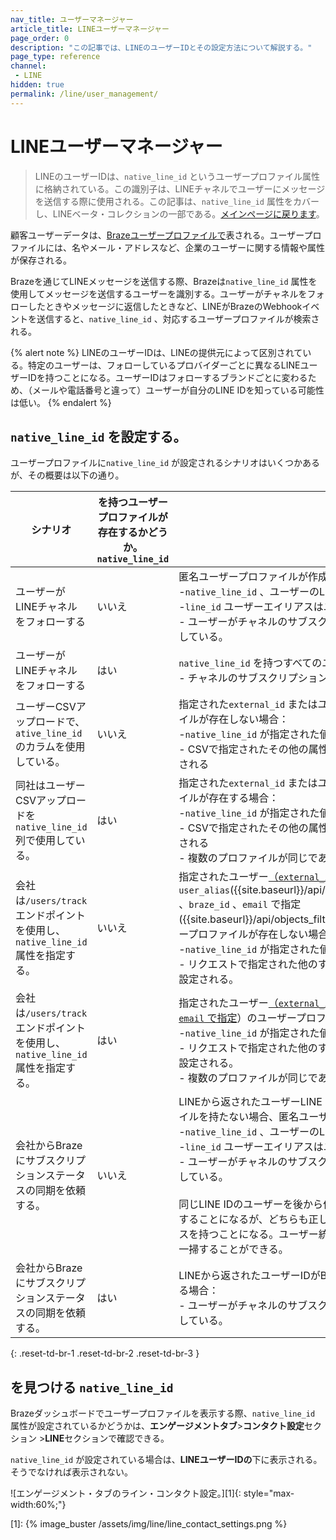 ```yaml
---
nav_title: ユーザーマネージャー
article_title: LINEユーザーマネージャー
page_order: 0
description: "この記事では、LINEのユーザーIDとその設定方法について解説する。"
page_type: reference
channel:
 - LINE
hidden: true
permalink: /line/user_management/
---
```


# LINEユーザーマネージャー

> LINEのユーザーIDは、`native_line_id` というユーザープロファイル属性に格納されている。この識別子は、LINEチャネルでユーザーにメッセージを送信する際に使用される。この記事は、`native_line_id` 属性をカバーし、LINEベータ・コレクションの一部である。[メインページに戻ります](https://www.braze.com/docs/line/)。

顧客ユーザーデータは、[Brazeユーザープロファイルで]({{site.baseurl}}/user_guide/data_and_analytics/user_data_collection/user_profile_lifecycle/)表される。ユーザープロファイルには、名やメール・アドレスなど、企業のユーザーに関する情報や属性が保存される。 

Brazeを通じてLINEメッセージを送信する際、Brazeは`native_line_id` 属性を使用してメッセージを送信するユーザーを識別する。ユーザーがチャネルをフォローしたときやメッセージに返信したときなど、LINEがBrazeのWebhookイベントを送信すると、`native_line_id` 、対応するユーザープロファイルが検索される。

{% alert note %}
LINEのユーザーIDは、LINEの提供元によって区別されている。特定のユーザーは、フォローしているプロバイダーごとに異なるLINEユーザーIDを持つことになる。ユーザーIDはフォローするブランドごとに変わるため、（メールや電話番号と違って）ユーザーが自分のLINE IDを知っている可能性は低い。
{% endalert %}

## `native_line_id` を設定する。

ユーザープロファイルに`native_line_id` が設定されるシナリオはいくつかあるが、その概要は以下の通り。

| シナリオ | を持つユーザープロファイルが存在するかどうか。 `native_line_id` | 結果 |
| --- | --- | --- |
|ユーザーがLINEチャネルをフォローする | いいえ| 匿名ユーザープロファイルが作成される（マージが必要）：<br> -`native_line_id` 、ユーザーのLINE IDが設定される。 <br>-`line_id` ユーザーエイリアスはユーザーのLINE IDに設定される。<br>\- ユーザーがチャネルのサブスクリプショングループにサブスクライブしている。 |
|ユーザーがLINEチャネルをフォローする| はい | `native_line_id` を持つすべてのユーザープロファイル：<br>\- チャネルのサブスクリプショングループにサブスクライブしている。|
|ユーザーCSVアップロードで、`ative_line_id` のカラムを使用している。| いいえ| 指定された`external_id` またはユーザーエイリアスのユーザープロファイルが存在しない場合：<br>-`native_line_id` が指定された値に設定される。<br> \- CSVで指定されたその他の属性はすべてユーザープロファイルに設定される|
|同社はユーザーCSVアップロードを`native_line_id` 列で使用している。 | はい | 指定された`external_id` またはユーザーエイリアスのユーザープロファイルが存在する場合：<br>-`native_line_id` が指定された値に設定される。<br>\- CSVで指定されたその他の属性はすべてユーザープロファイルに設定される<br>\- 複数のプロファイルが同じである。 `native_line_id` |
| 会社は`/users/track` エンドポイントを使用し、`native_line_id` 属性を指定する。 | いいえ | 指定されたユーザー[（`external_id`]({{site.baseurl}}/api/objects_filters/user_attributes_object/) 、`user_alias`({{site.baseurl}}/api/objects_filters/user_attributes_object/) 、`braze_id` 、`email` で指定({{site.baseurl}}/api/objects_filters/user_attributes_object/)）のユーザープロファイルが存在しない場合：<br>-`native_line_id` が指定された値に設定される。<br>\- リクエストで指定された他のすべての属性は、ユーザープロファイルに設定される。 |
| 会社は`/users/track` エンドポイントを使用し、`native_line_id` 属性を指定する。 | はい | 指定されたユーザー[（`external_id` 、`user_alias` 、`braze_id` または`email` で指定]({{site.baseurl}}/api/objects_filters/user_attributes_object/)）のユーザープロファイルが存在する場合：<br>-`native_line_id` が指定された値に設定される。<br>\- リクエストで指定された他のすべての属性は、ユーザープロファイルに設定される。<br>\- 複数のプロファイルが同じである。 `native_line_id` |
| 会社からBrazeにサブスクリプションステータスの同期を依頼する。 | いいえ | LINEから返されたユーザーLINE IDがBrazeに対応するユーザープロファイルを持たない場合、匿名ユーザープロファイルが作成される：<br>-`native_line_id` 、ユーザーのLINE IDが設定される。<br>-`line_id` ユーザーエイリアスはユーザーのLINE IDに設定される。<br>\- ユーザーがチャネルのサブスクリプショングループにサブスクライブしている。<br><br>同じLINE IDのユーザーを後から作成した場合、重複したユーザーが存在することになるが、どちらも正しいLINEのサブスクリプションステータスを持つことになる。ユーザー統合は、このような場合にユーザー群を一掃することができる。 |
| 会社からBrazeにサブスクリプションステータスの同期を依頼する。 | はい | LINEから返されたユーザーIDがBrazeのユーザープロファイルと一致する場合：<br>\- ユーザーがチャネルのサブスクリプショングループにサブスクライブしている。 |
{: .reset-td-br-1 .reset-td-br-2 .reset-td-br-3 }

## を見つける `native_line_id`

Brazeダッシュボードでユーザープロファイルを表示する際、`native_line_id` 属性が設定されているかどうかは、**エンゲージメントタブ**>**コンタクト設定**セクション >**LINE**セクションで確認できる。

`native_line_id` が設定されている場合は、**LINEユーザーIDの**下に表示される。そうでなければ表示されない。

![エンゲージメント・タブのライン・コンタクト設定。][1]{: style="max-width:60%;"}

[1]: {% image_buster /assets/img/line/line_contact_settings.png %}